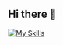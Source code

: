 ## Hi there 👋

[![My Skills](https://skillicons.dev/icons?i=c,lua,neovim,obsidian,apple)](https://skillicons.dev)
